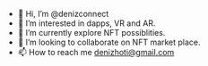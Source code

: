 - 👋 Hi, I’m @denizconnect
- 👀 I’m interested in dapps, VR and AR.
- 🌱 I’m currently explore NFT possiblities. 
- 💞️ I’m looking to collaborate on NFT market place.
- 📫 How to reach me denizhoti@gmail.com

<!---
denizconnect/denizconnect is a ✨ special ✨ repository because its `README.md` (this file) appears on your GitHub profile.
You can click the Preview link to take a look at your changes.
--->
